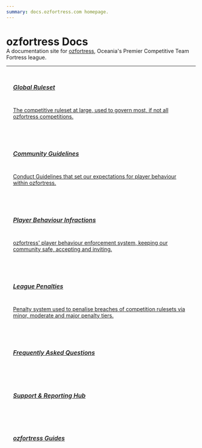 ```yaml
---
summary: docs.ozfortress.com homepage.
---
```


<link rel="stylesheet" href="/stylesheets/extra.css" />

<style>
.grid-item {
  background-color: var(--md-footer-bg-color);
  border-left: 4px solid var(--md-footer-bg-color);
  padding: 10px 18px 10px 18px;
  text-align: left;
  transition: ease 0.3s;
}

.grid-item:hover {
  border-left: 4px solid var(--md-accent-fg-color);
  transition: ease 0.3s;
}

.grid-item h5 {
  color: var(--md-typeset-color);
  font-size: 16px;
  font-weight: 600;
  transition: ease 0.3s;
}

.grid-item hr {
  background-color: var(--md-typeset-color);
}

.grid-item p {
  color: var(--md-typeset-color);
}

.hero-container h2 {
  text-transform: none;
}

.hero-span {
  margin-top: -20px;
  color: var(--md-default-fg-color--light);
}

@media only screen and (max-width: 1219px) {
  /*.md-sidebar--secondary {
    display: none;
    order: 0;
    width: 0%;
  }

  .md-source-file {
    display: none;
  }*/

  .grid-container {
    display: grid;
    column-gap: 24px;
    row-gap: 24px;
    grid-template-columns: auto;
    background: none;
  }
}

@media only screen and (min-width: 1220px) {
  /*.md-sidebar--primary {
    display: none;
  }
  .md-sidebar--secondary {
    display: none;
    order: 0;
    width: 0%;
  }*/

  .grid-container {
    display: grid;
    column-gap: 24px;
    row-gap: 24px;
    grid-template-columns: auto auto;
    background: none;
  }
}
</style>

<div class="hero-container">
  <h1>ozfortress Docs</h1>
  <div class="hero-span">
    <span>A documentation site for <a href="https://ozfortress.com/">ozfortress</a>, Oceania's Premier Competitive Team Fortress league.</span>
  </div>
  <hr>
</div>

<div class="grid-container">
  <a href="/rules/global">
  <div class="grid-item">
    <h5>Global Ruleset</h5>
    <hr>
    <p>The competitive ruleset at large, used to govern most, if not all ozfortress competitions.</p>
  </div>
  </a>
  <a href="/rules/community_guidelines">
  <div class="grid-item">
    <h5>Community Guidelines</h5>
    <hr>
    <p>Conduct Guidelines that set our expectations for player behaviour within ozfortress.</p>
  </div>
  </a>
  <a href="/rules/infractions">
  <div class="grid-item">
    <h5>Player Behaviour Infractions</h5>
    <hr>
    <p>ozfortress' player behaviour enforcement system, keeping our community safe, accepting and inviting.</p>
  </div>
  <a href="/rules/penalties">
  <div class="grid-item">
    <h5>League Penalties</h5>
    <hr>
    <p>Penalty system used to penalise breaches of competition rulesets via minor, moderate and major penalty tiers.</p>
  </div>
  </a>
  <a href="/faq/landing">
  <div class="grid-item">
    <h5>Frequently Asked Questions</h5>
  </div>
  </a>
  <a href="/support/landing">
  <div class="grid-item">
    <h5>Support & Reporting Hub</h5>
  </div>
  </a>
  <a href="/guides/landing">
  <div class="grid-item">
    <h5>ozfortress Guides</h5>
  </div>
  </a>
</div>